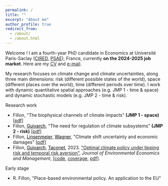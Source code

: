 ```yaml
---
permalink: /
title: ""
excerpt: "About me"
author_profile: true
redirect_from: 
  - /about/
  - /about.html
---
```


Welcome ! I am a fourth-year PhD candidate in Economics at Université Paris-Saclay ([CIRED](http://www.centre-cired.fr/en/), [PSAE](https://www6.versailles-grignon.inrae.fr/psae_eng/)), France, currently **on the 2024-2025 job market**. Here are my [CV](https://RomainFillon.github.io/files/academic_CV_2023.pdf) and <a href="mailto:rfillon@protonmail.com">e-mail</a>. 

My research focuses on climate change and climate uncertainties, along three main dimensions: risk (different possible states of the world), space (different places over the world), time (different periods over time).   I work with dynamic quantitative spatial approaches (e.g. JMP 1 - time & space) and dynamic stochastic models (e.g. JMP 2 - time & risk).

Research work 
+ Fillon, "The biophysical channels of climate impacts" **(JMP 1 - space)** [[pdf](https://RomainFillon.github.io/files/JMP_spatial.pdf)]
+ Fillon, <a href="https://www.centre-cired.fr/celine-guivarch/" style="color: black;">Guivarch</a>, "The need for regulation of climate subsystems" **(JMP 2 - risk)** [[pdf](https://RomainFillon.github.io/files/JMP_risk.pdf)]
+ Fillon, <a href="https://mlinsenmeier.com/" style="color: black;">Linsenmeier</a>, <a href="https://gwagner.com" style="color: black;">Wagner</a>, "Climate shift uncertainty and economic damages" [[pdf](https://RomainFillon.github.io/files/Paper3.pdf)]
+ Fillon, <a href="https://www.centre-cired.fr/celine-guivarch/" style="color: black;">Guivarch</a>, <a href="https://www.nicolastaconet.com/home" style="color: black;">Taconet</a>, 2023. ["Optimal climate policy under tipping risk and temporal risk aversion"](https://www.sciencedirect.com/science/article/pii/S0095069623000682), *Journal* *of* *Environmental* *Economics* *and* *Management*, [[code](https://github.com/CIRED/DSCE/tree/main), [coverage](https://e-axes.org/research/optimal-climate-policies-with-tipping-and-temporal-risk/), [pdf](https://RomainFillon.github.io/files/editable_paper.pdf)].

Early stage
+ R. Fillon, "Place-based environmental policy. An application to the EU"
